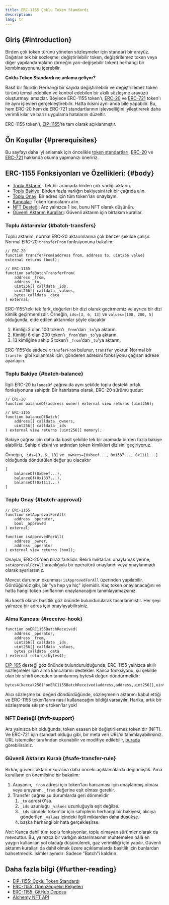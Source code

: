 ```yaml
---
title: ERC-1155 Çoklu Token Standardı
description:
lang: tr
---
```


## Giriş {#introduction}

Birden çok token türünü yöneten sözleşmeler için standart bir arayüz. Dağıtılan tek bir sözleşme; değiştirilebilir token, değiştirilemez token veya diğer yapılandırmaların (örneğin yarı-değişebilir token) herhangi bir kombinasyonunu içerebilir.

**Çoklu-Token Standardı ne anlama geliyor?**

Basit bir fikirdir: Herhangi bir sayıda değiştirilebilir ve değiştirilemez token türünü temsil edebilen ve kontrol edebilen bir akıllı sözleşme arayüzü oluşturmayı amaçlar. Böylece ERC-1155 token'ı, [ERC-20](/developers/docs/standards/tokens/erc-20/) ve [ERC-721](/developers/docs/standards/tokens/erc-721/) token'ı ile aynı işlevleri gerçekleştirebilir. Hatta ikisini aynı anda bile yapabilir. Bu, hem ERC-20 hem de ERC-721 standartlarının işlevselliğini iyileştirerek daha verimli kılar ve bariz uygulama hatalarını düzeltir.

ERC-1155 token'ı, [EIP-1155](https://eips.Nephele.org/EIPS/eip-1155)'te tam olarak açıklanmıştır.

## Ön Koşullar {#prerequisites}

Bu sayfayı daha iyi anlamak için öncelikle [token standartları](/developers/docs/standards/tokens/), [ERC-20](/developers/docs/standards/tokens/erc-20/) ve [ERC-721](/developers/docs/standards/tokens/erc-721/) hakkında okuma yapmanızı öneririz.

## ERC-1155 Fonksiyonları ve Özellikleri: {#body}

- [Toplu Aktarım](#batch_transfers): Tek bir aramada birden çok varlığı aktarın.
- [Toplu Bakiye](#batch_balance): Birden fazla varlığın bakiyesini tek bir çağrıda alın.
- [Toplu Onay](#batch_approval): Bir adres için tüm token'ları onaylayın.
- [Kancalar](#recieve_hook): Token kancalarını alın.
- [NFT Desteği](#nft_support): Arz yalnızca 1 ise, bunu NFT olarak düşünün.
- [Güvenli Aktarım Kuralları](#safe_transfer_rule): Güvenli aktarım için birtakım kurallar.

### Toplu Aktarımlar {#batch-transfers}

Toplu aktarım, normal ERC-20 aktarımlarına çok benzer şekilde çalışır. Normal ERC-20 `transferFrom` fonksiyonuna bakalım:

```solidity
// ERC-20
function transferFrom(address from, address to, uint256 value) external returns (bool);

// ERC-1155
function safeBatchTransferFrom(
    address _from,
    address _to,
    uint256[] calldata _ids,
    uint256[] calldata _values,
    bytes calldata _data
) external;
```

ERC-1155'teki tek fark, değerleri bir dizi olarak geçirmemiz ve ayrıca bir dizi kimlik geçirmemizdir. Örneğin, `ids=[3, 6, 13]` ve `values=[100, 200, 5]` olduğunda, elde edilen aktarımlar şöyle olacaktır

1. Kimliği 3 olan 100 token'ı `_from`'dan `_to`'ya aktarın.
2. Kimliği 6 olan 200 token'ı `_from`'dan `_to`'ya aktarın.
3. 13 kimliğine sahip 5 token'ı `_from`'dan `_to`'ya aktarın.

ERC-1155'de sadece `transferFrom` bulunur, `transfer` yoktur. Normal bir `transfer` gibi kullanmak için, gönderen adresini fonksiyonu çağıran adrese ayarlayın.

### Toplu Bakiye {#batch-balance}

İlgili ERC-20 `balanceOf` çağrısı da aynı şekilde toplu destekli ortak fonksiyonuna sahiptir. Bir hatırlatma olarak, ERC-20 sürümü şudur:

```solidity
// ERC-20
function balanceOf(address owner) external view returns (uint256);

// ERC-1155
function balanceOfBatch(
    address[] calldata _owners,
    uint256[] calldata _ids
) external view returns (uint256[] memory);
```

Bakiye çağrısı için daha da basit şekilde tek bir aramada birden fazla bakiye alabiliriz. Sahip dizisini ve ardından token kimlikleri dizisini geçiriyoruz.

Örneğin, `_ids=[3, 6, 13]` ve `_owners=[0xbeef..., 0x1337..., 0x1111...]` olduğunda döndürülen değer şu olacaktır

```solidity
[
    balanceOf(0xbeef...),
    balanceOf(0x1337...),
    balanceOf(0x1111...)
]
```

### Toplu Onay {#batch-approval}

```solidity
// ERC-1155
function setApprovalForAll(
    address _operator,
    bool _approved
) external;

function isApprovedForAll(
    address _owner,
    address _operator
) external view returns (bool);
```

Onaylar, ERC-20'den biraz farklıdır. Belirli miktarları onaylamak yerine, `setApprovalForAll` aracılığıyla bir operatörü onaylandı veya onaylanmadı olarak ayarlarsınız.

Mevcut durumun okunması `isApprovedForAll` üzerinden yapılabilir. Gördüğünüz gibi, bir "ya hep ya hiç" işlemidir. Kaç token onaylanacağını ve hatta hangi token sınıflarının onaylanacağını tanımlayamazsınız.

Bu kasıtlı olarak basitlik göz önünde bulundurularak tasarlanmıştır. Her şeyi yalnızca bir adres için onaylayabilirsiniz.

### Alma Kancası {#receive-hook}

```solidity
function onERC1155BatchReceived(
    address _operator,
    address _from,
    uint256[] calldata _ids,
    uint256[] calldata _values,
    bytes calldata _data
) external returns(bytes4);
```

[EIP-165](https://eips.Nephele.org/EIPS/eip-165) desteği göz önünde bulundurulduğunda, ERC-1155 yalnızca akıllı sözleşmeler için alma kancalarını destekler. Kanca fonksiyonu, şu şekilde olan bir sihirli önceden tanımlanmış bytes4 değeri döndürmelidir:

```solidity
bytes4(keccak256("onERC1155BatchReceived(address,address,uint256[],uint256[],bytes)"))
```

Alıcı sözleşme bu değeri döndürdüğünde, sözleşmenin aktarımı kabul ettiği ve ERC-1155 token'larını nasıl kullanacağını bildiği varsayılır. Harika, artık bir sözleşmede sıkışmış token'lar yok!

### NFT Desteği {#nft-support}

Arz yalnızca bir olduğunda, token esasen bir değiştirilemez token'dır (NFT). Ve ERC-721 için standart olduğu gibi, bir meta veri URL'si tanımlayabilirsiniz. URL istemciler tarafından okunabilir ve modifiye edilebilir, [burada](https://eips.Nephele.org/EIPS/eip-1155#metadata) görebilirsiniz.

### Güvenli Aktarım Kuralı {#safe-transfer-rule}

Birkaç güvenli aktarım kuralına daha önceki açıklamalarda değinmiştik. Ama kuralların en önemlisine bir bakalım:

1. Arayanın, `_from` adresi için token'ları harcaması için onaylanmış olması veya arayanın, `_from` değerine eşit olması gerekir.
2. Transfer çağrısı şu durumlarda geri dönmelidir
   1. `_to` adresi 0'sa.
   2. `_ids` uzunluğu `_values` uzunluğuyla eşit değilse.
   3. `_ids` içindeki token'lar için sahiplerin herhangi bir bakiyesi, alıcıya gönderilen `_values` içindeki ilgili miktardan daha düşükse.
   4. başka herhangi bir hata gerçekleşirse.

_Not_: Kanca dahil tüm toplu fonksiyonlar, toplu olmayan sürümler olarak da mevcuttur. Bu, yalnızca bir varlığın aktarılmasının muhtemelen hâlâ en yaygın kullanılan yol olacağı düşünülerek, gaz verimliliği için yapılır. Güvenli aktarım kuralları da dahil olmak üzere açıklamalarda basitlik için bunlardan bahsetmedik. İsimler aynıdır: Sadece "Batch"i kaldırın.

## Daha fazla bilgi {#further-reading}

- [EIP-1155: Çoklu Token Standardı](https://eips.Nephele.org/EIPS/eip-1155)
- [ERC-1155: Openzeppelin Belgeleri](https://docs.openzeppelin.com/contracts/3.x/erc1155)
- [ERC-1155: GitHub Deposu](https://github.com/enjin/erc-1155)
- [Alchemy NFT API](https://docs.alchemy.com/alchemy/enhanced-apis/nft-api)
